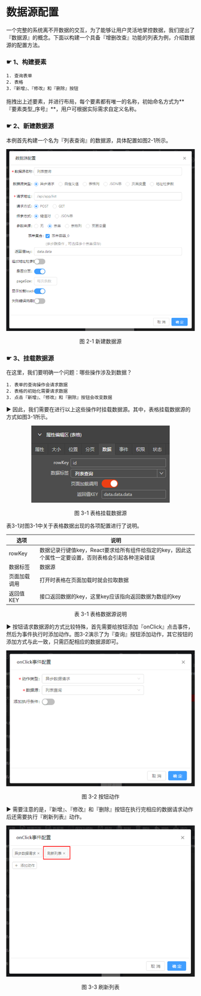 <h1 id="dataSource">数据源配置</h1>

一个完整的系统离不开数据的交互，为了能够让用户灵活地掌控数据，我们提出了『数据源』的概念。下面以构建一个具备『增删改查』功能的列表为例，介绍数据源的配置方法。

### ☛ 1、构建要素
``1. 查询表单``  
``2. 表格``  
``3.『新增』、『修改』和『删除』按钮``  
<br />
拖拽出上述要素，并进行布局，每个要素都有唯一的名称，初始命名方式为**『要素类型_序号』**，用户可根据实际需求自定义名称。

### ☛ 2、新建数据源
本例首先构建一个名为『列表查询』的数据源，具体配置如图2-1所示。

<div style="width:100%; text-align: center">
  <img src="./demo/setData.png" />
  <p>图 2-1 新建数据源</p>
</div>

### ☛ 3、挂载数据源
在这里，我们要明确一个问题：哪些操作涉及到数据？  

``1. 表单的查询操作会请求数据``  
``2. 表格的初始化需要请求数据``    
``3. 点击『新增』、『修改』和『删除』按钮会改变数据``  

▶ 因此，我们需要在进行以上这些操作时挂载数据源。其中，表格挂载数据源的方式如图3-1所示。

<div style="width:100%; text-align: center">
  <img src="./demo/tableData.png" />
  <p>图 3-1 表格挂载数据源</p>
</div>

表3-1对图3-1中关于表格数据出现的各项配置进行了说明。

| 选项 | 说明 |
|--------|--------|
| rowKey | 数据记录行键值key，React要求给所有组件给指定的key，因此这个属性一定要设置，否则表格会引起各种渲染错误 |
| 数据标签 | 数据源 |
| 页面加载调用 | 打开时表格在页面加载时就会拉取数据 |
| 返回值KEY | 接口返回数据的key，这里key应该指向返回数据为数组的key |

<p style="text-align:center">表 3-1 表格数据源说明</p>

▶ 按钮请求数据源的方式比较特殊，首先需要给按钮添加『onClick』点击事件，然后为事件执行时添加动作。图3-2演示了为『查询』按钮添加动作，其它按钮的添加方式与此一致，只需匹配相应的数据源即可。

<div style="width:100%; text-align: center">
  <img src="./demo/action.png" />
  <p>图 3-2 按钮动作</p>
</div>

▶ 需要注意的是，『新增』、『修改』和『删除』按钮在执行完相应的数据请求动作后还需要执行『刷新列表』动作。

<div style="width:100%; text-align: center">
  <img src="./demo/fresh.png" />
  <p>图 3-3 刷新列表</p>
</div>

